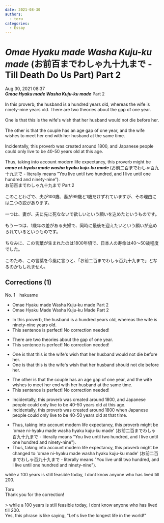 ```yaml
---
date: 2021-08-30
authors:
  - toru
categories:
  - Essay
---
```


<h1 id="subject_show"><strong><em>Omae Hyaku made Washa Kuju-ku made</strong></em> (お前百までわしゃ九十九まで - Till Death Do Us Part) Part 2</h1>
<div class="date">Aug 30, 2021 08:37</div>
<div id="post"><div id="body_show_ori">
<strong><em>Omae Hyaku made Washa Kuju-ku made</strong></em> Part 2<br/><br/>In this proverb, the husband is a hundred years old, whereas the wife is ninety-nine years old. There are two theories about the gap of one year.<br/><br/>One is that this is the wife's wish that her husband would not die before her.<br/><br/>The other is that the couple has an age gap of one year, and the wife wishes to meet her end with her husband at the same time.<br/><br/>Incidentally, this proverb was created around 1800, and Japanese people could only live to be 40-50 years old at this age.<br/><br/>Thus, taking into account modern life expectancy, this proverb might be <strong><em>omae ni-hyaku made washa hyaku kuju-ku made</em></strong> (お前二百までわしゃ百九十九まで - literally means "You live until two hundred, and I live until one hundred and ninety-nine").
</div></div>

<!-- more -->

<div id="post_ja"><div id="body_show_mo">
お前百までわしゃ九十九まで Part 2<br/><br/>このことわざで、夫が100歳、妻が99歳と1歳だけずれていますが、その理由には二つの説があります。<br/><br/>一つは、妻が、夫に先に死なないで欲しいという願いを込めたというものです。<br/><br/>もう一つは、1歳年の差がある夫婦で、同時に最後を迎えたいという願いが込められているというものです。<br/><br/>ちなみに、この言葉が生まれたのは1800年頃で、日本人の寿命は40～50歳程度でした。<br/><br/>このため、この言葉を今風に言うと、「お前二百までわしゃ百九十九まで」となるのかもしれません。
</div></div>

## Corrections (1)
<div id="block"><div class="first_name"> No. 1　<span class="just_name">hakuame</span></div><div id="block2">
<ul class="correction_field">
<li class="incorrect">Omae Hyaku made Washa Kuju-ku made Part 2</li>
<li class="corrected correct">
Omae Hyaku <span class="f_blue">M</span>ade Washa Kuju-ku <span class="f_blue">M</span>ade Part 2
</li>
</ul>
<ul class="correction_field">
<li class="incorrect">In this proverb, the husband is a hundred years old, whereas the wife is ninety-nine years old.</li>
<li class="corrected perfect">This sentence is perfect! No correction needed!</li>
</ul>
<ul class="correction_field">
<li class="incorrect">There are two theories about the gap of one year.</li>
<li class="corrected perfect">This sentence is perfect! No correction needed!</li>
</ul>
<ul class="correction_field">
<li class="incorrect">One is that this is the wife's wish that her husband would not die before her.</li>
<li class="corrected correct">
One is that this is the wife's wish that her husband <span class="f_blue">sh</span>ould not die before her.
</li>
</ul>
<ul class="correction_field">
<li class="incorrect">The other is that the couple has an age gap of one year, and the wife wishes to meet her end with her husband at the same time.</li>
<li class="corrected perfect">This sentence is perfect! No correction needed!</li>
</ul>
<ul class="correction_field">
<li class="incorrect">Incidentally, this proverb was created around 1800, and Japanese people could only live to be 40-50 years old at this age.</li>
<li class="corrected correct">
Incidentally, this proverb was created around 1800 <span class="f_blue">when</span> Japanese people could only live to be 40-50 years old at <span class="f_blue">that</span> <span class="f_blue">time</span>.
</li>
</ul>
<ul class="correction_field">
<li class="incorrect">Thus, taking into account modern life expectancy, this proverb might be 'omae ni-hyaku made washa hyaku kuju-ku made' (お前二百までわしゃ百九十九まで - literally means "You live until two hundred, and I live until one hundred and ninety-nine").</li>
<li class="corrected correct">
Thus, taking into account modern life expectancy, this proverb might be <span class="f_blue">changed to </span>'omae ni-hyaku made washa hyaku kuju-ku made' (お前二百までわしゃ百九十九まで - literally means "You live until two hundred, and I live until one hundred and ninety-nine").
</li>
</ul>
<p class="comment_small">
 while a 100 years is still feasible today, I dont know anyone who has lived till 200.
</p>

</div><div class="name"><span class="just_name">Toru</span><br>
Thank you for the correction!<br/><br/>&gt; while a 100 years is still feasible today, I dont know anyone who has lived till 200.<br/>Yes, this phrase is like saying, "Let's live the longest life in the world!"
</div>
</div>
